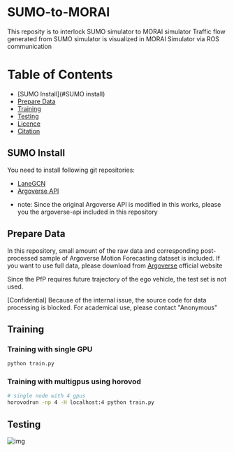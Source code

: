 # SUMO-to-MORAI

This reposity is to interlock SUMO simulator to MORAI simulator
Traffic flow generated from SUMO simulator is visualized in MORAI Simulator via ROS communication


Table of Contents
=================
  * [SUMO Install](#SUMO install)
  * [Prepare Data](#Prepare-Data)
  * [Training](#Training)
  * [Testing](#testing)
  * [Licence](#licence)
  * [Citation](#citation)



## SUMO Install
You need to install following git repositories:
- [LaneGCN](https://github.com/uber-research/LaneGCN#install-dependancy)
- [Argoverse API](https://github.com/argoai/argoverse-api#installation)

* note: Since the original Argoverse API is modified in this works, please you the argoverse-api included in this repository

## Prepare Data
In this repository, small amount of the raw data and corresponding post-processed sample of Argoverse Motion Forecasting dataset is included.
If you want to use full data, please download from [Argoverse](https://www.argoverse.org/tasks.html#forecasting-link) official website

Since the PfP requires future trajectory of the ego vehicle, the test set is not used.

[Confidential] Because of the internal issue, the source code for data processing is blocked.
For academical use, please contact "Anonymous"

## Training
### Training with single GPU
```sh
python train.py
```

### Training with multigpus using horovod
```sh
# single node with 4 gpus
horovodrun -np 4 -H localhost:4 python train.py
```

## Testing

![img](misc/fig4.png)


